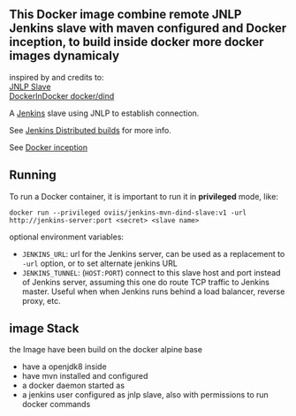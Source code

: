 ## This Docker image combine remote JNLP Jenkins slave with maven configured and Docker inception, to build inside docker more docker images dynamicaly

inspired by and credits to:<br>
[JNLP Slave](https://hub.docker.com/r/jenkinsci/jnlp-slave/)<br>
[DockerInDocker docker/dind](https://hub.docker.com/_/docker/)

A [Jenkins](https://jenkins-ci.org) slave using JNLP to establish connection.

See [Jenkins Distributed builds](https://wiki.jenkins-ci.org/display/JENKINS/Distributed+builds) for more info.

See [Docker inception](https://github.com/jpetazzo/dind)

## Running

To run a Docker container, it is important to run it in **privileged** mode, like:

    docker run --privileged oviis/jenkins-mvn-dind-slave:v1 -url http://jenkins-server:port <secret> <slave name>

optional environment variables:

* `JENKINS_URL`: url for the Jenkins server, can be used as a replacement to `-url` option, or to set alternate jenkins URL
* `JENKINS_TUNNEL`: (`HOST:PORT`) connect to this slave host and port instead of Jenkins server, assuming this one do route TCP traffic to Jenkins master. Useful when when Jenkins runs behind a load balancer, reverse proxy, etc.

## image Stack

the Image have been build on the docker alpine base<br>
* have a openjdk8 inside<br>
* have mvn installed and configured
* a docker daemon started as 
* a jenkins user configured as jnlp slave, also with permissions to run docker commands

